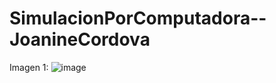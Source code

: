 # SimulacionPorComputadora--JoanineCordova

Imagen 1:
![image](https://github.com/Joa9cv28/SimulacionPorComputadora--JoanineCordova/assets/142274946/987d6dc6-3914-40f6-bfb2-0a55367213d4)
